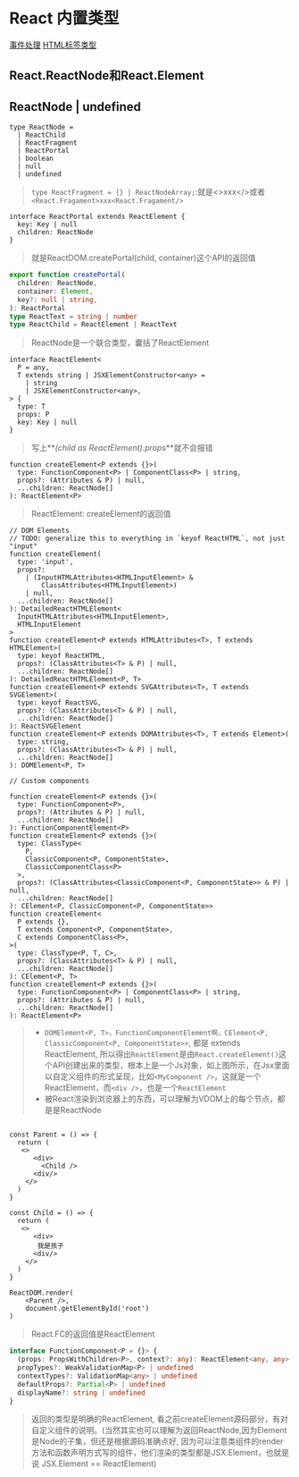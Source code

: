 # React 内置类型

[事件处理](./%E4%BA%8B%E4%BB%B6%E5%A4%84%E7%90%86.md)
[HTML标签类型](./HTML%E6%A0%87%E7%AD%BE%E7%B1%BB%E5%9E%8B.md)

## React.ReactNode和React.Element

## ReactNode | undefined

```tsx
type ReactNode =
  | ReactChild
  | ReactFragment
  | ReactPortal
  | boolean
  | null
  | undefined
```

> `type ReactFragment = {} | ReactNodeArray;`:就是<>xxx</>或者`<React.Fragament>xxx<React.Fragament/>`

```tsx
interface ReactPortal extends ReactElement {
  key: Key | null
  children: ReactNode
}
```

> 就是ReactDOM.createPortal(child, container)这个API的返回值

```ts
export function createPortal(
  children: ReactNode,
  container: Element,
  key?: null | string,
): ReactPortal
type ReactText = string | number
type ReactChild = ReactElement | ReactText
```

> ReactNode是一个联合类型，囊括了ReactElement

```tsx
interface ReactElement<
  P = any,
  T extends string | JSXElementConstructor<any> =
    | string
    | JSXElementConstructor<any>,
> {
  type: T
  props: P
  key: Key | null
}
```

> 写上**_(child as ReactElement).props_**就不会报错

```tsx
function createElement<P extends {}>(
  type: FunctionComponent<P> | ComponentClass<P> | string,
  props?: (Attributes & P) | null,
  ...children: ReactNode[]
): ReactElement<P>
```

> ReactElement: createElement的返回值

```tsx
// DOM Elements
// TODO: generalize this to everything in `keyof ReactHTML`, not just "input"
function createElement(
  type: 'input',
  props?:
    | (InputHTMLAttributes<HTMLInputElement> &
        ClassAttributes<HTMLInputElement>)
    | null,
  ...children: ReactNode[]
): DetailedReactHTMLElement<
  InputHTMLAttributes<HTMLInputElement>,
  HTMLInputElement
>
function createElement<P extends HTMLAttributes<T>, T extends HTMLElement>(
  type: keyof ReactHTML,
  props?: (ClassAttributes<T> & P) | null,
  ...children: ReactNode[]
): DetailedReactHTMLElement<P, T>
function createElement<P extends SVGAttributes<T>, T extends SVGElement>(
  type: keyof ReactSVG,
  props?: (ClassAttributes<T> & P) | null,
  ...children: ReactNode[]
): ReactSVGElement
function createElement<P extends DOMAttributes<T>, T extends Element>(
  type: string,
  props?: (ClassAttributes<T> & P) | null,
  ...children: ReactNode[]
): DOMElement<P, T>

// Custom components

function createElement<P extends {}>(
  type: FunctionComponent<P>,
  props?: (Attributes & P) | null,
  ...children: ReactNode[]
): FunctionComponentElement<P>
function createElement<P extends {}>(
  type: ClassType<
    P,
    ClassicComponent<P, ComponentState>,
    ClassicComponentClass<P>
  >,
  props?: (ClassAttributes<ClassicComponent<P, ComponentState>> & P) | null,
  ...children: ReactNode[]
): CElement<P, ClassicComponent<P, ComponentState>>
function createElement<
  P extends {},
  T extends Component<P, ComponentState>,
  C extends ComponentClass<P>,
>(
  type: ClassType<P, T, C>,
  props?: (ClassAttributes<T> & P) | null,
  ...children: ReactNode[]
): CElement<P, T>
function createElement<P extends {}>(
  type: FunctionComponent<P> | ComponentClass<P> | string,
  props?: (Attributes & P) | null,
  ...children: ReactNode[]
): ReactElement<P>
```

> - `DOMElement<P, T>，FunctionComponentElement啊，CElement<P, ClassicComponent<P, ComponentState>>`, 都是 extends ReactElement, 所以得出`ReactElement`是由`React.createElement()`这个API创建出来的类型，根本上是一个Js对象，如上图所示，在Jsx里面以自定义组件的形式呈现，比如`<MyComponent />`，这就是一个ReactElement，而`<div />`，也是一个`ReactElement`
> - 被React渲染到浏览器上的东西，可以理解为VDOM上的每个节点，都是是ReactNode

```tsx

const Parent = () => {
  return (
   <>
      <div>
        <Child />
      <div/>
    </>
  )
}

const Child = () => {
  return (
   <>
      <div>
       我是孩子
      <div/>
    </>
  )
}

ReactDOM.render(
    <Parent />,
    document.getElementById('root')
)
```

> React.FC的返回值是ReactElement

```ts
interface FunctionComponent<P = {}> {
  (props: PropsWithChildren<P>, context?: any): ReactElement<any, any> | null
  propTypes?: WeakValidationMap<P> | undefined
  contextTypes?: ValidationMap<any> | undefined
  defaultProps?: Partial<P> | undefined
  displayName?: string | undefined
}
```

> 返回的类型是明确的ReactElement, 看之前createElement源码部分，有对自定义组件的说明。(当然其实也可以理解为返回ReactNode,因为Element是Node的子集，但还是根据源码准确点好, 因为可以注意类组件的render方法和函数声明方式写的组件，他们渲染的类型都是JSX.Element，也就是说 JSX.Element == ReactElement)
